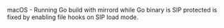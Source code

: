 macOS - Running Go build with mirrord while Go binary is SIP protected is fixed by enabling file hooks on SIP load mode.
